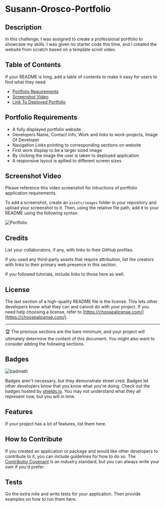 # Susann-Orosco-Portfolio

## Description

In this challenge, I was assigned to create a professional portfolio to showcase my skills. I was given no starter code this time, and I created the website from scratch based on a template scroll video. 

## Table of Contents 

If your README is long, add a table of contents to make it easy for users to find what they need.

- [Portfolio Requirements](#portfolio-requirements)
- [Screenshot Video](#screenshot-video)
- [Link To Deployed Portfolio](#link-to-deployed-portfolio)

## Portfolio Requirements

- A fully displayed portfolio website
- Developers Name, Contact Info, Work and links to work-projects, Image Of Developer
- Navigation Links pointing to corresponding sections on website
- First work display to be a larger sized image
- By clicking the image the user is taken to deployed application
- A responsive layout is apllied to different screen sizes

## Screenshot Video

Please reference this video screenshot for intructions of portfolio application requirements. 

To add a screenshot, create an `assets/images` folder in your repository and upload your screenshot to it. Then, using the relative file path, add it to your README using the following syntax:

![Portfolio](assets/images/screenshot.png)

## Credits

List your collaborators, if any, with links to their GitHub profiles.

If you used any third-party assets that require attribution, list the creators with links to their primary web presence in this section.

If you followed tutorials, include links to those here as well.

## License

The last section of a high-quality README file is the license. This lets other developers know what they can and cannot do with your project. If you need help choosing a license, refer to [https://choosealicense.com/](https://choosealicense.com/).

---

🏆 The previous sections are the bare minimum, and your project will ultimately determine the content of this document. You might also want to consider adding the following sections.

## Badges

![badmath](https://img.shields.io/github/languages/top/nielsenjared/badmath)

Badges aren't necessary, but they demonstrate street cred. Badges let other developers know that you know what you're doing. Check out the badges hosted by [shields.io](https://shields.io/). You may not understand what they all represent now, but you will in time.

## Features

If your project has a lot of features, list them here.

## How to Contribute

If you created an application or package and would like other developers to contribute to it, you can include guidelines for how to do so. The [Contributor Covenant](https://www.contributor-covenant.org/) is an industry standard, but you can always write your own if you'd prefer.

## Tests

Go the extra mile and write tests for your application. Then provide examples on how to run them here.